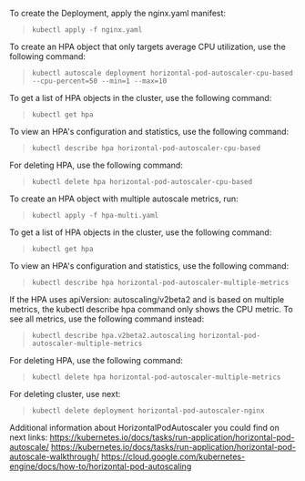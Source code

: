 To create the Deployment, apply the nginx.yaml manifest:

> `kubectl apply -f nginx.yaml`

To create an HPA object that only targets average CPU utilization, use the following command:

> `kubectl autoscale deployment horizontal-pod-autoscaler-cpu-based --cpu-percent=50 --min=1 --max=10`

To get a list of HPA objects in the cluster, use the following command:

> `kubectl get hpa`

To view an HPA's configuration and statistics, use the following command:

> `kubectl describe hpa horizontal-pod-autoscaler-cpu-based`

For deleting HPA, use the following command:

> `kubectl delete hpa horizontal-pod-autoscaler-cpu-based`

To create an HPA object with multiple autoscale metrics, run:

> `kubectl apply -f hpa-multi.yaml`

To get a list of HPA objects in the cluster, use the following command:

> `kubectl get hpa`

To view an HPA's configuration and statistics, use the following command:

> `kubectl describe hpa horizontal-pod-autoscaler-multiple-metrics`

If the HPA uses apiVersion: autoscaling/v2beta2 and is based on multiple metrics, the kubectl describe hpa command only shows the CPU metric. To see all metrics, use the following command instead:

> `kubectl describe hpa.v2beta2.autoscaling horizontal-pod-autoscaler-multiple-metrics`

For deleting HPA, use the following command:

> `kubectl delete hpa horizontal-pod-autoscaler-multiple-metrics`

For deleting cluster, use next:

> `kubectl delete deployment horizontal-pod-autoscaler-nginx`

Additional information about HorizontalPodAutoscaler you could find on next links:
https://kubernetes.io/docs/tasks/run-application/horizontal-pod-autoscale/
https://kubernetes.io/docs/tasks/run-application/horizontal-pod-autoscale-walkthrough/
https://cloud.google.com/kubernetes-engine/docs/how-to/horizontal-pod-autoscaling
